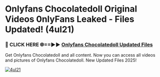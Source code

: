 # Onlyfans Chocolatedoll Original Videos 0nlyFans Leaked - Files Updated! (4ul21)

<h3>🔴 CLICK HERE 🌐==►► <a href="https://tinyurl.com/x26r9saj" rel="nofollow">Onlyfans Chocolatedoll Updated Files</a></h3>

Get Onlyfans Chocolatedoll and all content. Now you can access all videos and pictures of Onlyfans Chocolatedoll. New Updated Files 2025!

[![4ul21](https://i.imgur.com/LkgZPqh.gif)](https://tinyurl.com/x26r9saj)
